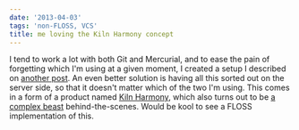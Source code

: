 ```yaml
---
date: '2013-04-03'
tags: 'non-FLOSS, VCS'
title: me loving the Kiln Harmony concept
---
```


I tend to work a lot with both Git and Mercurial, and to ease the pain
of forgetting which I\'m using at a given moment, I created a setup I
described on [another post]. An even better solution is having all this
sorted out on the server side, so that it doesn\'t matter which of the
two I\'m using. This comes in a form of a product named [Kiln Harmony],
which also turns out to be [a complex beast] behind-the-scenes. Would be
kool to see a FLOSS implementation of this.

  [another post]: http://tshepang.net/easing-switching-between-git-and-mercurial
  [Kiln Harmony]: http://blog.fogcreek.com/announcing-kiln-harmony-the-future-of-dvcs/
  [a complex beast]: https://news.ycombinator.com/item?id=5363085
